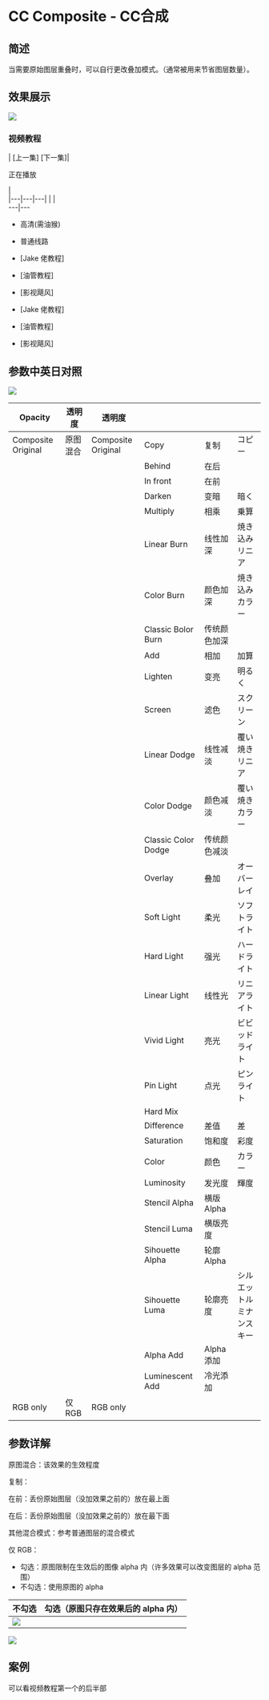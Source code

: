 # CC Composite - CC合成

## 简述

当需要原始图层重叠时，可以自行更改叠加模式。（通常被用来节省图层数量）。

## 效果展示

![](https://cdn.yuelili.com/20211212190902.png)

### 视频教程

| [上一集] [下一集]|

正在播放

|  
|---|---|---|
| |  
---|---

- 高清(需油猴)
- 普通线路

- [Jake 佬教程]
- [油管教程]
- [影视飓风]

- [Jake 佬教程]
- [油管教程]
- [影视飓风]

## 参数中英日对照

![](https://mir.yuelili.com/wp-content/uploads/user/source/2020/05/AE-Effects-Channel-CC_Composite-2.png)

| Opacity            | 透明度   | 透明度             |                     |              |                          |
| ------------------ | -------- | ------------------ | ------------------- | ------------ | ------------------------ |
| Composite Original | 原图混合 | Composite Original | Copy                | 复制         | コピー                   |
|                    |          |                    | Behind              | 在后         |                          |
|                    |          |                    | In front            | 在前         |                          |
|                    |          |                    | Darken              | 变暗         | 暗く                     |
|                    |          |                    | Multiply            | 相乘         | 乗算                     |
|                    |          |                    | Linear Burn         | 线性加深     | 焼き込みリニア           |
|                    |          |                    | Color Burn          | 颜色加深     | 焼き込みカラー           |
|                    |          |                    | Classic Bolor Burn  | 传统颜色加深 |                          |
|                    |          |                    | Add                 | 相加         | 加算                     |
|                    |          |                    | Lighten             | 变亮         | 明るく                   |
|                    |          |                    | Screen              | 滤色         | スクリーン               |
|                    |          |                    | Linear Dodge        | 线性减淡     | 覆い焼きリニア           |
|                    |          |                    | Color Dodge         | 颜色减淡     | 覆い焼きカラー           |
|                    |          |                    | Classic Color Dodge | 传统颜色减淡 |                          |
|                    |          |                    | Overlay             | 叠加         | オーバーレイ             |
|                    |          |                    | Soft Light          | 柔光         | ソフトライト             |
|                    |          |                    | Hard Light          | 强光         | ハードライト             |
|                    |          |                    | Linear Light        | 线性光       | リニアライト             |
|                    |          |                    | Vivid Light         | 亮光         | ビビッドライト           |
|                    |          |                    | Pin Light           | 点光         | ピンライト               |
|                    |          |                    | Hard Mix            |              |                          |
|                    |          |                    | Difference          | 差值         | 差                       |
|                    |          |                    | Saturation          | 饱和度       | 彩度                     |
|                    |          |                    | Color               | 颜色         | カラー                   |
|                    |          |                    | Luminosity          | 发光度       | 輝度                     |
|                    |          |                    | Stencil Alpha       | 横版 Alpha   |                          |
|                    |          |                    | Stencil Luma        | 横版亮度     |                          |
|                    |          |                    | Sihouette Alpha     | 轮廓 Alpha   |                          |
|                    |          |                    | Sihouette Luma      | 轮廓亮度     | シルエットルミナンスキー |
|                    |          |                    | Alpha Add           | Alpha 添加   |                          |
|                    |          |                    | Luminescent Add     | 冷光添加     |                          |
| RGB only           | 仅 RGB   | RGB only           |                     |              |                          |

## 参数详解

原图混合：该效果的生效程度

复制：

在前：丢份原始图层（没加效果之前的）放在最上面

在后：丢份原始图层（没加效果之前的）放在最下面

其他混合模式：参考普通图层的混合模式

仅 RGB：

- 勾选：原图限制在生效后的图像 alpha 内（许多效果可以改变图层的 alpha 范围）
- 不勾选：使用原图的 alpha

| 不勾选                                          | 勾选（原图只存在效果后的 alpha 内） |
| ----------------------------------------------- | ----------------------------------- |
| ![](https://cdn.yuelili.com/20211212192038.png) |

![](https://cdn.yuelili.com/20211212191947.png)

## 案例

可以看视频教程第一个的后半部
